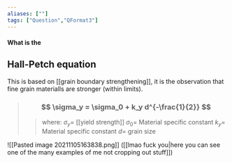 ```yaml
---
aliases: [""]
tags: ["Question","QFormat3"]
---
```


#### What is the
## Hall-Petch equation
This is based on [[grain boundary strengthening]], it is the observation that fine grain materialls are stronger (within limits).
> ### $$ \sigma_y = \sigma_0 + k_y d^{-\frac{1}{2}} $$ 
>> where:
>> $\sigma_y=$  [[yield strength]]
>> $\sigma_0=$ Material specific constant
>> $k_y=$ Material specific constant
>> $d=$ grain size

![[Pasted image 20211105163838.png]]
([[lmao fuck you|here you can see one of the many examples of me not cropping out stuff]])